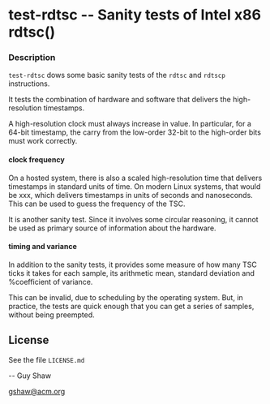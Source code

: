 # test-rdtsc -- Sanity tests of Intel x86 rdtsc()

### Description

`test-rdtsc` dows some basic sanity tests of the
`rdtsc` and `rdtscp` instructions.

It tests the combination of hardware and software
that delivers the high-resolution timestamps.

A high-resolution clock must always increase in value.
In particular, for a 64-bit timestamp, the carry from
the low-order 32-bit to the high-order bits must
work correctly.

#### clock frequency

On a hosted system, there is also a scaled high-resolution time
that delivers timestamps in standard units of time.
On modern Linux systems, that would be xxx, which delivers timestamps in units of seconds and nanoseconds.  This can be used to guess the frequency of the TSC.

It is another sanity test.
Since it involves some circular reasoning,
it cannot be used as primary source of information about the hardware.

#### timing and variance

In addition to the sanity tests,
it provides some measure of how many TSC ticks it takes for each sample,
its arithmetic mean, standard deviation and %coefficient of variance.

This can be invalid, due to scheduling by the operating system.
But, in practice, the tests are quick enough that you can get a series
of samples, without being preempted.


## License

See the file `LICENSE.md`

-- Guy Shaw

   gshaw@acm.org

